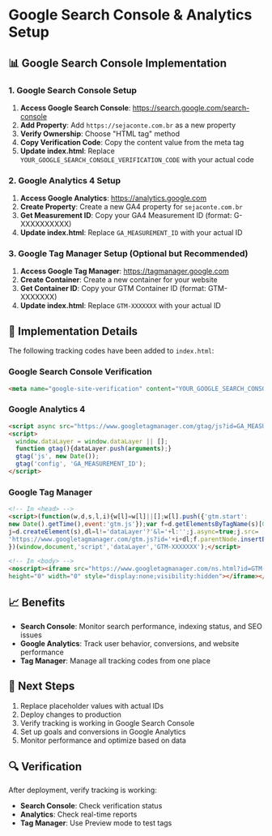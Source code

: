 # Google Search Console & Analytics Setup

## 📊 Google Search Console Implementation

### 1. Google Search Console Setup

1. **Access Google Search Console**: https://search.google.com/search-console
2. **Add Property**: Add `https://sejaconte.com.br` as a new property
3. **Verify Ownership**: Choose "HTML tag" method
4. **Copy Verification Code**: Copy the content value from the meta tag
5. **Update index.html**: Replace `YOUR_GOOGLE_SEARCH_CONSOLE_VERIFICATION_CODE` with your actual code

### 2. Google Analytics 4 Setup

1. **Access Google Analytics**: https://analytics.google.com
2. **Create Property**: Create a new GA4 property for `sejaconte.com.br`
3. **Get Measurement ID**: Copy your GA4 Measurement ID (format: G-XXXXXXXXXX)
4. **Update index.html**: Replace `GA_MEASUREMENT_ID` with your actual ID

### 3. Google Tag Manager Setup (Optional but Recommended)

1. **Access Google Tag Manager**: https://tagmanager.google.com
2. **Create Container**: Create a new container for your website
3. **Get Container ID**: Copy your GTM Container ID (format: GTM-XXXXXXX)
4. **Update index.html**: Replace `GTM-XXXXXXX` with your actual ID

## 🔧 Implementation Details

The following tracking codes have been added to `index.html`:

### Google Search Console Verification
```html
<meta name="google-site-verification" content="YOUR_GOOGLE_SEARCH_CONSOLE_VERIFICATION_CODE" />
```

### Google Analytics 4
```html
<script async src="https://www.googletagmanager.com/gtag/js?id=GA_MEASUREMENT_ID"></script>
<script>
  window.dataLayer = window.dataLayer || [];
  function gtag(){dataLayer.push(arguments);}
  gtag('js', new Date());
  gtag('config', 'GA_MEASUREMENT_ID');
</script>
```

### Google Tag Manager
```html
<!-- In <head> -->
<script>(function(w,d,s,l,i){w[l]=w[l]||[];w[l].push({'gtm.start':
new Date().getTime(),event:'gtm.js'});var f=d.getElementsByTagName(s)[0],
j=d.createElement(s),dl=l!='dataLayer'?'&l='+l:'';j.async=true;j.src=
'https://www.googletagmanager.com/gtm.js?id='+i+dl;f.parentNode.insertBefore(j,f);
})(window,document,'script','dataLayer','GTM-XXXXXXX');</script>

<!-- In <body> -->
<noscript><iframe src="https://www.googletagmanager.com/ns.html?id=GTM-XXXXXXX"
height="0" width="0" style="display:none;visibility:hidden"></iframe></noscript>
```

## 📈 Benefits

- **Search Console**: Monitor search performance, indexing status, and SEO issues
- **Google Analytics**: Track user behavior, conversions, and website performance
- **Tag Manager**: Manage all tracking codes from one place

## 🚀 Next Steps

1. Replace placeholder values with actual IDs
2. Deploy changes to production
3. Verify tracking is working in Google Search Console
4. Set up goals and conversions in Google Analytics
5. Monitor performance and optimize based on data

## 🔍 Verification

After deployment, verify tracking is working:
- **Search Console**: Check verification status
- **Analytics**: Check real-time reports
- **Tag Manager**: Use Preview mode to test tags
